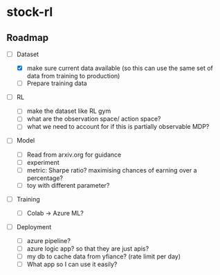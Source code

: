 # stock-rl

## Roadmap
- [ ] Dataset

  - [x] make sure current data available (so this can use the same set of data from training to production)
  - [ ] Prepare training data
- [ ] RL
  - [ ] make the dataset like RL gym
  - [ ] what are the observation space/ action space?
  - [ ] what we need to account for if this is partially observable MDP?
- [ ] Model
  - [ ] Read from arxiv.org for guidance
  - [ ] experiment
  - [ ] metric: Sharpe ratio? maximising chances of earning over a percentage?
  - [ ] toy with different parameter?
- [ ] Training
  - [ ] Colab -> Azure ML?
- [ ] Deployment
  - [ ] azure pipeline?
  - [ ] azure logic app? so that they are just apis?
  - [ ] my db to cache data from yfiance? (rate limit per day)
  - [ ] What app so I can use it easily?